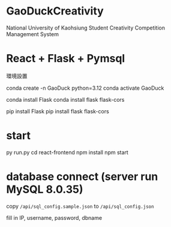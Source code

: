 # GaoDuckCreativity
National University of Kaohsiung Student Creativity Competition Management System

# React + Flask + Pymsql

環境設置

conda create -n GaoDuck python=3.12
conda activate GaoDuck

conda install Flask
conda install flask flask-cors

pip install Flask
pip install flask flask-cors



# start

py run.py
cd react-frontend
npm install
npm start



# database connect (server run MySQL 8.0.35)
copy `/api/sql_config.sample.json` to `/api/sql_config.json`

fill in IP, username, password, dbname


